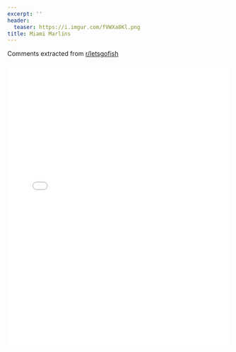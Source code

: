 ```yaml
---
excerpt: ''
header:
  teaser: https://i.imgur.com/fVWXa8Kl.png
title: Miami Marlins
---
```


Comments extracted from [r/letsgofish](https://reddit.com/r/letsgofish)
<iframe id="igraph" scrolling="no" style="border:none;" seamless="seamless" src="/plots/MLB/MIA.html" height="640" width="100%"></iframe>